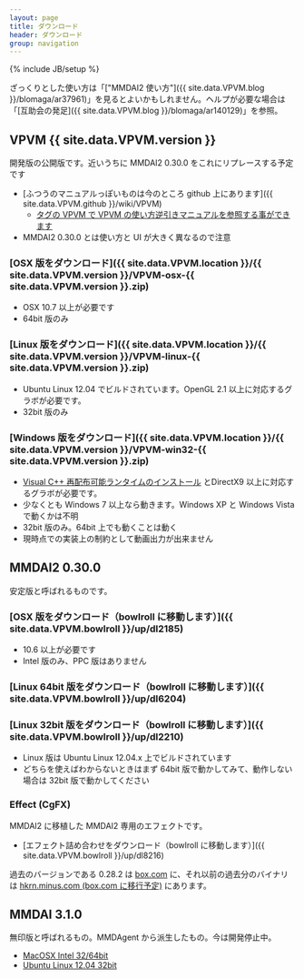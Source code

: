 ```yaml
---
layout: page
title: ダウンロード
header: ダウンロード
group: navigation
---
```

{% include JB/setup %}

ざっくりとした使い方は「["MMDAI2 使い方"]({{ site.data.VPVM.blog }}/blomaga/ar37961)」を見るとよいかもしれません。ヘルプが必要な場合は「[互助会の発足]({{ site.data.VPVM.blog }}/blomaga/ar140129)」を参照。

VPVM {{ site.data.VPVM.version }}
-------------

開発版の公開版です。近いうちに MMDAI2 0.30.0 をこれにリプレースする予定です

 - [ふつうのマニュアルっぽいものは今のところ github 上にあります]({{ site.data.VPVM.github }}/wiki/VPVM)
   - [タグの VPVM で VPVM の使い方逆引きマニュアルを参照する事ができます](tags.html)
 - MMDAI2 0.30.0 とは使い方と UI が大きく異なるので注意

### [OSX 版をダウンロード]({{ site.data.VPVM.location }}/{{ site.data.VPVM.version }}/VPVM-osx-{{ site.data.VPVM.version }}.zip)

 - OSX 10\.7 以上が必要です
 - 64bit 版のみ

### [Linux 版をダウンロード]({{ site.data.VPVM.location }}/{{ site.data.VPVM.version }}/VPVM-linux-{{ site.data.VPVM.version }}.zip)

 - Ubuntu Linux 12.04 でビルドされています。OpenGL 2.1 以上に対応するグラボが必要です。
 - 32bit 版のみ

### [Windows 版をダウンロード]({{ site.data.VPVM.location }}/{{ site.data.VPVM.version }}/VPVM-win32-{{ site.data.VPVM.version }}.zip)

 - [Visual C++ 再配布可能ランタイムのインストール](http://www.microsoft.com/ja-jp/download/details.aspx?id=30679) とDirectX9 以上に対応するグラボが必要です。
 - 少なくとも Windows 7 以上なら動きます。Windows XP と Windows Vista で動くかは不明
 - 32bit 版のみ。64bit 上でも動くことは動く
 - 現時点での実装上の制約として動画出力が出来ません

MMDAI2 0.30.0
-------------

安定版と呼ばれるものです。

###  [OSX 版をダウンロード（bowlroll に移動します）]({{ site.data.VPVM.bowlroll }}/up/dl2185)

 - 10\.6 以上が必要です
 - Intel 版のみ、PPC 版はありません

### [Linux 64bit 版をダウンロード（bowlroll に移動します）]({{ site.data.VPVM.bowlroll }}/up/dl6204)
### [Linux 32bit 版をダウンロード（bowlroll に移動します）]({{ site.data.VPVM.bowlroll }}/up/dl2210)

 - Linux 版は Ubuntu Linux 12.04.x 上でビルドされています
 - どちらを使えばわからないときはまず 64bit 版で動かしてみて、動作しない場合は 32bit 版で動かしてください

### Effect (CgFX)

MMDAI2 に移植した MMDAI2 専用のエフェクトです。

 - [エフェクト詰め合わせをダウンロード（bowlroll に移動します）]({{ site.data.VPVM.bowlroll }}/up/dl8216)

過去のバージョンである 0.28.2 は [box.com](https://www.box.com/s/pgg34l2lhau3r0xm12u8) に、それ以前の過去分のバイナリは [hkrn.minus.com (box.com に移行予定)](http://hkrn.minus.com) にあります。

MMDAI 3.1.0
-----------

無印版と呼ばれるもの。MMDAgent から派生したもの。今は開発停止中。

 - [MacOSX Intel 32/64bit](https://app.box.com/files/0/f/1212725651/1/f_10828301269)
 - [Ubuntu Linux 12.04 32bit](https://app.box.com/files/0/f/1212725651/1/f_10828080313)

